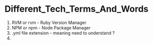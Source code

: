 # Different_Tech_Terms_And_Words

1. RVM or rvm - Ruby Version Manager
2. NPM or npm - Node Package Manager
3. .yml file extension - meaning need to understand ?
4. 
